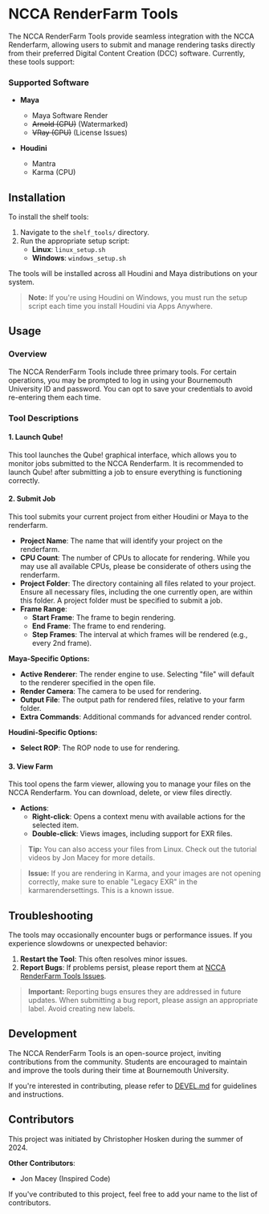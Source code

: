 # NCCA RenderFarm Tools

The NCCA RenderFarm Tools provide seamless integration with the NCCA Renderfarm, allowing users to submit and manage rendering tasks directly from their preferred Digital Content Creation (DCC) software. Currently, these tools support:

### Supported Software
- **Maya**
  - Maya Software Render
  - ~~Arnold (CPU)~~ (Watermarked)
  - ~~VRay (CPU)~~ (License Issues)

- **Houdini**
  - Mantra
  - Karma (CPU)

## Installation

To install the shelf tools:

1. Navigate to the `shelf_tools/` directory.
2. Run the appropriate setup script:
   - **Linux**: `linux_setup.sh`
   - **Windows**: `windows_setup.sh`

The tools will be installed across all Houdini and Maya distributions on your system.

> **Note:** If you're using Houdini on Windows, you must run the setup script each time you install Houdini via Apps Anywhere.

## Usage

### Overview
The NCCA RenderFarm Tools include three primary tools. For certain operations, you may be prompted to log in using your Bournemouth University ID and password. You can opt to save your credentials to avoid re-entering them each time.

### Tool Descriptions

#### 1. Launch Qube!
This tool launches the Qube! graphical interface, which allows you to monitor jobs submitted to the NCCA Renderfarm. It is recommended to launch Qube! after submitting a job to ensure everything is functioning correctly.

#### 2. Submit Job
This tool submits your current project from either Houdini or Maya to the renderfarm.

- **Project Name**: The name that will identify your project on the renderfarm.
- **CPU Count**: The number of CPUs to allocate for rendering. While you may use all available CPUs, please be considerate of others using the renderfarm.
- **Project Folder**: The directory containing all files related to your project. Ensure all necessary files, including the one currently open, are within this folder. A project folder must be specified to submit a job.
- **Frame Range**:
  - **Start Frame**: The frame to begin rendering.
  - **End Frame**: The frame to end rendering.
  - **Step Frames**: The interval at which frames will be rendered (e.g., every 2nd frame).

**Maya-Specific Options:**

- **Active Renderer**: The render engine to use. Selecting "file" will default to the renderer specified in the open file.
- **Render Camera**: The camera to be used for rendering.
- **Output File**: The output path for rendered files, relative to your farm folder.
- **Extra Commands**: Additional commands for advanced render control.

**Houdini-Specific Options:**

- **Select ROP**: The ROP node to use for rendering.

#### 3. View Farm
This tool opens the farm viewer, allowing you to manage your files on the NCCA Renderfarm. You can download, delete, or view files directly.

- **Actions**:
  - **Right-click**: Opens a context menu with available actions for the selected item.
  - **Double-click**: Views images, including support for EXR files.

> **Tip:** You can also access your files from Linux. Check out the tutorial videos by Jon Macey for more details.

> **Issue:** If you are rendering in Karma, and your images are not opening correctly, make sure to enable "Legacy EXR" in the karmarendersettings. This is a known issue.

## Troubleshooting

The tools may occasionally encounter bugs or performance issues. If you experience slowdowns or unexpected behavior:

1. **Restart the Tool**: This often resolves minor issues.
2. **Report Bugs**: If problems persist, please report them at [NCCA RenderFarm Tools Issues](https://github.com/cjhosken/NCCARenderFarmTools/issues).

> **Important:** Reporting bugs ensures they are addressed in future updates. When submitting a bug report, please assign an appropriate label. Avoid creating new labels.

## Development

The NCCA RenderFarm Tools is an open-source project, inviting contributions from the community. Students are encouraged to maintain and improve the tools during their time at Bournemouth University.

If you're interested in contributing, please refer to [DEVEL.md](DEVEL.md) for guidelines and instructions.

## Contributors

This project was initiated by Christopher Hosken during the summer of 2024.

**Other Contributors**:
- Jon Macey (Inspired Code)

If you've contributed to this project, feel free to add your name to the list of contributors.
